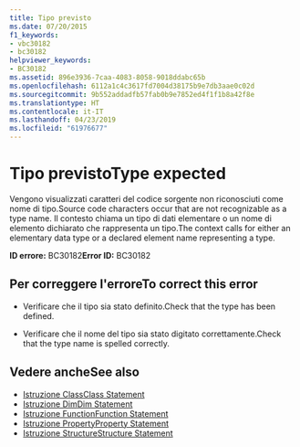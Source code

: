 ```yaml
---
title: Tipo previsto
ms.date: 07/20/2015
f1_keywords:
- vbc30182
- bc30182
helpviewer_keywords:
- BC30182
ms.assetid: 896e3936-7caa-4083-8058-9018ddabc65b
ms.openlocfilehash: 6112a1c4c3617fd7004d38175b9e7db3aae0c02d
ms.sourcegitcommit: 9b552addadfb57fab0b9e7852ed4f1f1b8a42f8e
ms.translationtype: HT
ms.contentlocale: it-IT
ms.lasthandoff: 04/23/2019
ms.locfileid: "61976677"
---
```

# <a name="type-expected"></a><span data-ttu-id="9a15a-102">Tipo previsto</span><span class="sxs-lookup"><span data-stu-id="9a15a-102">Type expected</span></span>
<span data-ttu-id="9a15a-103">Vengono visualizzati caratteri del codice sorgente non riconosciuti come nome di tipo.</span><span class="sxs-lookup"><span data-stu-id="9a15a-103">Source code characters occur that are not recognizable as a type name.</span></span> <span data-ttu-id="9a15a-104">Il contesto chiama un tipo di dati elementare o un nome di elemento dichiarato che rappresenta un tipo.</span><span class="sxs-lookup"><span data-stu-id="9a15a-104">The context calls for either an elementary data type or a declared element name representing a type.</span></span>  
  
 <span data-ttu-id="9a15a-105">**ID errore:** BC30182</span><span class="sxs-lookup"><span data-stu-id="9a15a-105">**Error ID:** BC30182</span></span>  
  
## <a name="to-correct-this-error"></a><span data-ttu-id="9a15a-106">Per correggere l'errore</span><span class="sxs-lookup"><span data-stu-id="9a15a-106">To correct this error</span></span>  
  
- <span data-ttu-id="9a15a-107">Verificare che il tipo sia stato definito.</span><span class="sxs-lookup"><span data-stu-id="9a15a-107">Check that the type has been defined.</span></span>  
  
- <span data-ttu-id="9a15a-108">Verificare che il nome del tipo sia stato digitato correttamente.</span><span class="sxs-lookup"><span data-stu-id="9a15a-108">Check that the type name is spelled correctly.</span></span>  
  
## <a name="see-also"></a><span data-ttu-id="9a15a-109">Vedere anche</span><span class="sxs-lookup"><span data-stu-id="9a15a-109">See also</span></span>

- [<span data-ttu-id="9a15a-110">Istruzione Class</span><span class="sxs-lookup"><span data-stu-id="9a15a-110">Class Statement</span></span>](../../visual-basic/language-reference/statements/class-statement.md)
- [<span data-ttu-id="9a15a-111">Istruzione Dim</span><span class="sxs-lookup"><span data-stu-id="9a15a-111">Dim Statement</span></span>](../../visual-basic/language-reference/statements/dim-statement.md)
- [<span data-ttu-id="9a15a-112">Istruzione Function</span><span class="sxs-lookup"><span data-stu-id="9a15a-112">Function Statement</span></span>](../../visual-basic/language-reference/statements/function-statement.md)
- [<span data-ttu-id="9a15a-113">Istruzione Property</span><span class="sxs-lookup"><span data-stu-id="9a15a-113">Property Statement</span></span>](../../visual-basic/language-reference/statements/property-statement.md)
- [<span data-ttu-id="9a15a-114">Istruzione Structure</span><span class="sxs-lookup"><span data-stu-id="9a15a-114">Structure Statement</span></span>](../../visual-basic/language-reference/statements/structure-statement.md)

